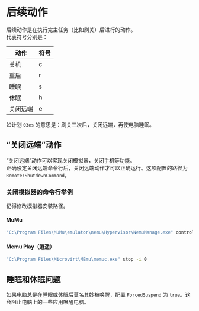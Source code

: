 # 后续动作

后续动作是在执行完主任务（比如刷关）后进行的动作。  
代表符号分别是：

动作|符号
-|-
关机|c
重启|r
睡眠|s
休眠|h
关闭远端|e

如计划 `03es` 的意思是：刷关三次后，关闭远端，再使电脑睡眠。  

## “关闭远端”动作

“关闭远端”动作可以实现关闭模拟器，关闭手机等功能。  
正确设定关闭远端命令行后，关闭远端动作才可以正确运行。这项配置的路径为 `Remote:ShutdownCommand`。

### 关闭模拟器的命令行举例

记得修改模拟器安装路径。

#### MuMu

```cmd
"C:\Program Files\MuMu\emulator\nemu\Hypervisor\NemuManage.exe" controlvm myandrovm_vbox86 poweroff & taskkill /f /im NemuPlayer.exe
```

#### Memu Play（逍遥）

```cmd
"C:\Program Files\Microvirt\MEmu\memuc.exe" stop -i 0
```

## 睡眠和休眠问题

如果电脑总是在睡眠或休眠后莫名其妙被唤醒，配置 `ForcedSuspend` 为 `true`。这会阻止电脑上的一些应用唤醒电脑。
